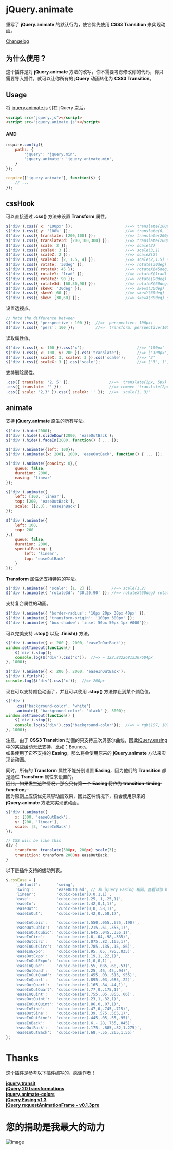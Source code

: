 # jQuery.animate

重写了 **jQuery.animate** 的默认行为，使它优先使用 **CSS3 Transition** 来实现动画。

[Changelog](https://github.com/baijunjie/jquery.animate/blob/master/Changelog.md)


## 为什么使用？

这个插件是对 **jQuery.animate** 方法的改写，你不需要考虑修改你的代码，你只需要导入插件，就可以让你所有的 **jQuery** 动画转化为 **CSS3 Transition**。


## Usage

将 [jquery.animate.js] 引在 jQuery 之后。


``` html
<script src="jquery.js"></script>
<script src="jquery.animate.js"></script>
```

#### AMD

```js
require.config({
	paths: {
		'jquery': 'jquery.min',
		'jquery.animate': 'jquery.animate.min',
	}
});

require(['jquery.animate'], function($) {
	// ...
});
```

## cssHook

可以直接通过 **.css()** 方法来设置 **Transform** 属性。

``` js
$('div').css({ x: '100px' });                       //=> translate(100px, 0)
$('div').css({ y: '100%' });                        //=> translate(0, 100%)
$('div').css({ translate: [200,100] });             //=> translate(200px, 100px)
$('div').css({ translate3d: [200,100,300] });       //=> translate(200px, 100px) translateZ(300px) 
$('div').css({ scale: 2 });                         //=> scale(2)
$('div').css({ scaleX: 3 });                        //=> scale(3,1)
$('div').css({ scaleZ: 2 });                        //=> scaleZ(2)
$('div').css({ scale3d: [2, 1.5, 4] });             //=> scale(2,1.5) scaleZ(4) 
$('div').css({ rotate: '30deg' });                  //=> rotate(30deg)
$('div').css({ rotateX: 45 });                      //=> rotateX(45deg)
$('div').css({ rotateY: '1rad' });                  //=> rotateX(1rad)
$('div').css({ rotateZ: 90 });                      //=> rotate(90deg)
$('div').css({ rotate3d: [60,30,90] });             //=> rotateX(60deg) rotateY(30deg) rotate(90deg)
$('div').css({ skewX: '30deg' });                   //=> skewX(30deg)
$('div').css({ skewY: 60 });                        //=> skewY(60deg)
$('div').css({ skew: [30,60] });                    //=> skewX(30deg) skewY(60deg)
```

设置透视点。

```js
// Note the difference between
$('div').css({ 'perspective': 100 });  //=>  perspective: 100px;
$('div').css({ 'pers': 100 });         //=>  transform: perspective(100px);
```

读取属性值。

``` js
$('div').css({ x: 100 }).css('x');                       //=> '100px'
$('div').css({ x: 100, y: 200 }).css('translate');       //=> ['100px', '200px']
$('div').css({ scaleX: 3, scaleY: 3 }).css('scale');     //=> '3'
$('div').css({ scaleX: 3 }).css('scale');                //=> ['3','1']
```

支持删除属性。

```js
.css({ translate: '2, 5' });                 //=> 'translate(2px, 5px)'
.css({ translate: '' });                     //=> remove 'translate(2px, 5px)'
.css({ scale: '2,3' }).css({ scaleX: '' });  //=> 'scale(1, 3)'
```


## animate

支持 **jQuery.animate** 原生的所有写法。

```js
$('div').hide(2000);
$('div').hide().slideDown(2000, 'easeOutBack');
$('div').hide().fadeIn(2000, function() { ... });

$('div').animate({left: 100});
$('div').animate({x: 200}, 1000, 'easeOutBack', function() { ... });

$('div').animate({opacity: 0},{
	queue: false,
	duration: 2000,
	easing: 'linear'
});

$('div').animate({
	left: [100, 'linear'],
	top: [200, 'easeOutBack'],
	scale: [[2,3], 'easeInBack']
});

$('div').animate({
	left: 100,
	top: 200
},{
	queue: false,
	duration: 2000,
	specialEasing: {
		left: 'linear',
		top: 'easeOutBack'
	}
});
```

**Transform** 属性还支持特殊的写法。

```js
$('div').animate({ 'scale': [1, 2] });        //=> scale(1,2)
$('div').animate({ 'rotate3d': '30,20,90' }); //=> rotateX(60deg) rotateY(30deg)
```

支持复合属性的动画。

```js
$('div').animate({ 'border-radius': '10px 20px 30px 40px' });
$('div').animate({ 'transform-origin': '100px 300px' });
$('div').animate({ 'box-shadow': 'inset 50px 50px 1px #000'});
```

可以完美支持 **.stop()** 以及 **.finish()** 方法。

```js
$('div').animate({ x: 200 }, 2000, 'easeInOutBack');
window.setTimeout(function() {
	$('div').stop();
	console.log($('div').css('x'));  //=> ≈ 122.82226813307604px
}, 1000);
```
```js
$('div').animate({ x: 200 }, 2000, 'easeInOutBack');
$('div').finish();
console.log($('div').css('x'));  //=> 200px
```

现在可以支持颜色动画了，并且可以使用 **.stop()** 方法停止到某个颜色值。

```js
$('div')
	.css('background-color', 'white')
	.animate({ 'background-color': 'black' }, 3000);
window.setTimeout(function() {
    $('div').stop();
    console.log($('div').css('background-color'));  //=> ≈ rgb(107, 107, 107)
}, 1000);
```

注意，由于 **CSS3 Transition** 动画的只支持三次贝塞尔曲线，因此[jQuery.easing]中的某些缓动无法支持，比如：Bounce。  
如果使用了它不支持的 **Easing**，那么将会使用原来的 **jQuery.animate** 方法来实现该动画。

同时，所有的 **Transform** 属性不能分别设置 **Easing**，因为他们的 **Transition** 都是通过 **Transform** 属性来设置的。  
~~因此，如果发生这种情况，那么只有第一个 **Easing** 将作为 **transition-timing-function**。~~  
因为原则上应该优先兼容动画效果，因此这种情况下，将会使用原来的 **jQuery.animate** 方法来实现该动画。

```js
$('div').animate({
	x: [300, 'easeOutBack'],
	y: [200, 'linear'],
	scale: [3, 'easeInBack']
});

// CSS will be like this
div {
	transform: translate(300px, 200px) scale(3);
	transition: transform 2000ms easeOutBack;
}
```

以下是插件支持的缓动列表。

```js
$.cssEase = {
    '_default':       'swing',
    'swing':          'easeOutQuad', // 和 jQuery Easing 相同，查看详情 https://github.com/gdsmith/jquery.easing
    'linear':         'cubic-bezier(0,0,1,1)',
    'ease':           'cubic-bezier(.25,.1,.25,1)',
    'easeIn':         'cubic-bezier(.42,0,1,1)',
    'easeOut':        'cubic-bezier(0,0,.58,1)',
    'easeInOut':      'cubic-bezier(.42,0,.58,1)',

    'easeInCubic':    'cubic-bezier(.550,.055,.675,.190)',
    'easeOutCubic':   'cubic-bezier(.215,.61,.355,1)',
    'easeInOutCubic': 'cubic-bezier(.645,.045,.355,1)',
    'easeInCirc':     'cubic-bezier(.6,.04,.98,.335)',
    'easeOutCirc':    'cubic-bezier(.075,.82,.165,1)',
    'easeInOutCirc':  'cubic-bezier(.785,.135,.15,.86)',
    'easeInExpo':     'cubic-bezier(.95,.05,.795,.035)',
    'easeOutExpo':    'cubic-bezier(.19,1,.22,1)',
    'easeInOutExpo':  'cubic-bezier(1,0,0,1)',
    'easeInQuad':     'cubic-bezier(.55,.085,.68,.53)',
    'easeOutQuad':    'cubic-bezier(.25,.46,.45,.94)',
    'easeInOutQuad':  'cubic-bezier(.455,.03,.515,.955)',
    'easeInQuart':    'cubic-bezier(.895,.03,.685,.22)',
    'easeOutQuart':   'cubic-bezier(.165,.84,.44,1)',
    'easeInOutQuart': 'cubic-bezier(.77,0,.175,1)',
    'easeInQuint':    'cubic-bezier(.755,.05,.855,.06)',
    'easeOutQuint':   'cubic-bezier(.23,1,.32,1)',
    'easeInOutQuint': 'cubic-bezier(.86,0,.07,1)',
    'easeInSine':     'cubic-bezier(.47,0,.745,.715)',
    'easeOutSine':    'cubic-bezier(.39,.575,.565,1)',
    'easeInOutSine':  'cubic-bezier(.445,.05,.55,.95)',
    'easeInBack':     'cubic-bezier(.6,-.28,.735,.045)',
    'easeOutBack':    'cubic-bezier(.175, .885,.32,1.275)',
    'easeInOutBack':  'cubic-bezier(.68,-.55,.265,1.55)'
};
```


# Thanks

这个插件是参考以下插件编写的，感谢作者！

[**jquery.transit**](https://github.com/rstacruz/jquery.transit)  
[**jQuery 2D transformations**](https://github.com/heygrady/transform/)  
[**jquery.animate-colors**](https://github.com/MilesOkeefe/jquery.animate-colors)  
[**jQuery Easing v1.3**](http://gsgd.co.uk/sandbox/jquery/easing/)  
[**jQuery requestAnimationFrame - v0.1.3pre**](https://github.com/gnarf37/jquery-requestAnimationFrame)



# 您的捐助是我最大的动力
![image](https://github.com/baijunjie/jquery.animate/blob/master/donations.jpg)


[jquery.animate.js]: https://github.com/baijunjie/jquery.animate/blob/master/jquery.animate.js
[jQuery.easing]: https://github.com/gdsmith/jquery.easing